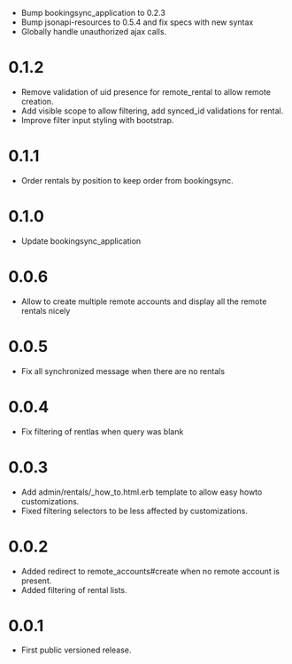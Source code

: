 * Bump bookingsync_application to 0.2.3
* Bump jsonapi-resources to 0.5.4 and fix specs with new syntax
* Globally handle unauthorized ajax calls.

# 0.1.2

* Remove validation of uid presence for remote_rental to allow remote creation.
* Add visible scope to allow filtering, add synced_id validations for rental.
* Improve filter input styling with bootstrap.

# 0.1.1

* Order rentals by position to keep order from bookingsync.

# 0.1.0

* Update bookingsync_application

# 0.0.6

* Allow to create multiple remote accounts and display all the remote rentals nicely

# 0.0.5

* Fix all synchronized message when there are no rentals

# 0.0.4

* Fix filtering of rentlas when query was blank

# 0.0.3

* Add admin/rentals/_how_to.html.erb template to allow easy howto customizations.
* Fixed filtering selectors to be less affected by customizations.

# 0.0.2

* Added redirect to remote_accounts#create when no remote account is present.
* Added filtering of rental lists.

# 0.0.1

* First public versioned release.
